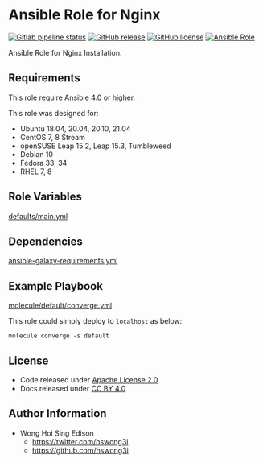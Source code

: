 # Ansible Role for Nginx

[![Gitlab pipeline status](https://img.shields.io/gitlab/pipeline/alvistack/ansible-role-nginx/master)](https://gitlab.com/alvistack/ansible-role-nginx/-/pipelines)
[![GitHub release](https://img.shields.io/github/release/alvistack/ansible-role-nginx.svg)](https://github.com/alvistack/ansible-role-nginx/releases)
[![GitHub license](https://img.shields.io/github/license/alvistack/ansible-role-nginx.svg)](https://github.com/alvistack/ansible-role-nginx/blob/master/LICENSE)
[![Ansible Role](https://img.shields.io/badge/galaxy-alvistack.nginx-blue.svg)](https://galaxy.ansible.com/alvistack/nginx)

Ansible Role for Nginx Installation.

## Requirements

This role require Ansible 4.0 or higher.

This role was designed for:

  - Ubuntu 18.04, 20.04, 20.10, 21.04
  - CentOS 7, 8 Stream
  - openSUSE Leap 15.2, Leap 15.3, Tumbleweed
  - Debian 10
  - Fedora 33, 34
  - RHEL 7, 8

## Role Variables

[defaults/main.yml](defaults/main.yml)

## Dependencies

[ansible-galaxy-requirements.yml](ansible-galaxy-requirements.yml)

## Example Playbook

[molecule/default/converge.yml](molecule/default/converge.yml)

This role could simply deploy to `localhost` as below:

    molecule converge -s default

## License

  - Code released under [Apache License 2.0](LICENSE)
  - Docs released under [CC BY 4.0](http://creativecommons.org/licenses/by/4.0/)

## Author Information

  - Wong Hoi Sing Edison
      - <https://twitter.com/hswong3i>
      - <https://github.com/hswong3i>
